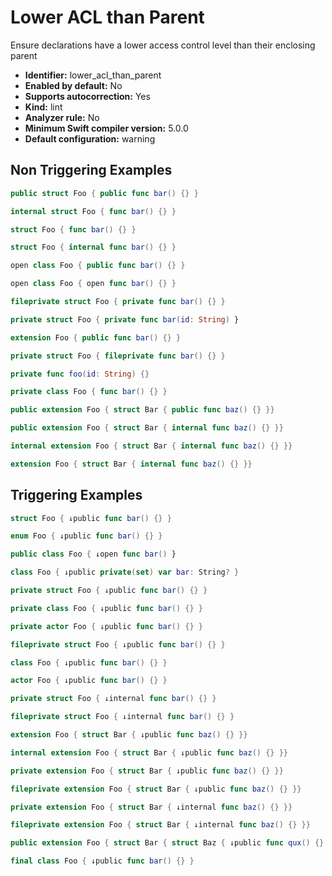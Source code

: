 # Lower ACL than Parent

Ensure declarations have a lower access control level than their enclosing parent

* **Identifier:** lower_acl_than_parent
* **Enabled by default:** No
* **Supports autocorrection:** Yes
* **Kind:** lint
* **Analyzer rule:** No
* **Minimum Swift compiler version:** 5.0.0
* **Default configuration:** warning

## Non Triggering Examples

```swift
public struct Foo { public func bar() {} }
```

```swift
internal struct Foo { func bar() {} }
```

```swift
struct Foo { func bar() {} }
```

```swift
struct Foo { internal func bar() {} }
```

```swift
open class Foo { public func bar() {} }
```

```swift
open class Foo { open func bar() {} }
```

```swift
fileprivate struct Foo { private func bar() {} }
```

```swift
private struct Foo { private func bar(id: String) }
```

```swift
extension Foo { public func bar() {} }
```

```swift
private struct Foo { fileprivate func bar() {} }
```

```swift
private func foo(id: String) {}
```

```swift
private class Foo { func bar() {} }
```

```swift
public extension Foo { struct Bar { public func baz() {} }}
```

```swift
public extension Foo { struct Bar { internal func baz() {} }}
```

```swift
internal extension Foo { struct Bar { internal func baz() {} }}
```

```swift
extension Foo { struct Bar { internal func baz() {} }}
```

## Triggering Examples

```swift
struct Foo { ↓public func bar() {} }
```

```swift
enum Foo { ↓public func bar() {} }
```

```swift
public class Foo { ↓open func bar() }
```

```swift
class Foo { ↓public private(set) var bar: String? }
```

```swift
private struct Foo { ↓public func bar() {} }
```

```swift
private class Foo { ↓public func bar() {} }
```

```swift
private actor Foo { ↓public func bar() {} }
```

```swift
fileprivate struct Foo { ↓public func bar() {} }
```

```swift
class Foo { ↓public func bar() {} }
```

```swift
actor Foo { ↓public func bar() {} }
```

```swift
private struct Foo { ↓internal func bar() {} }
```

```swift
fileprivate struct Foo { ↓internal func bar() {} }
```

```swift
extension Foo { struct Bar { ↓public func baz() {} }}
```

```swift
internal extension Foo { struct Bar { ↓public func baz() {} }}
```

```swift
private extension Foo { struct Bar { ↓public func baz() {} }}
```

```swift
fileprivate extension Foo { struct Bar { ↓public func baz() {} }}
```

```swift
private extension Foo { struct Bar { ↓internal func baz() {} }}
```

```swift
fileprivate extension Foo { struct Bar { ↓internal func baz() {} }}
```

```swift
public extension Foo { struct Bar { struct Baz { ↓public func qux() {} }}}
```

```swift
final class Foo { ↓public func bar() {} }
```